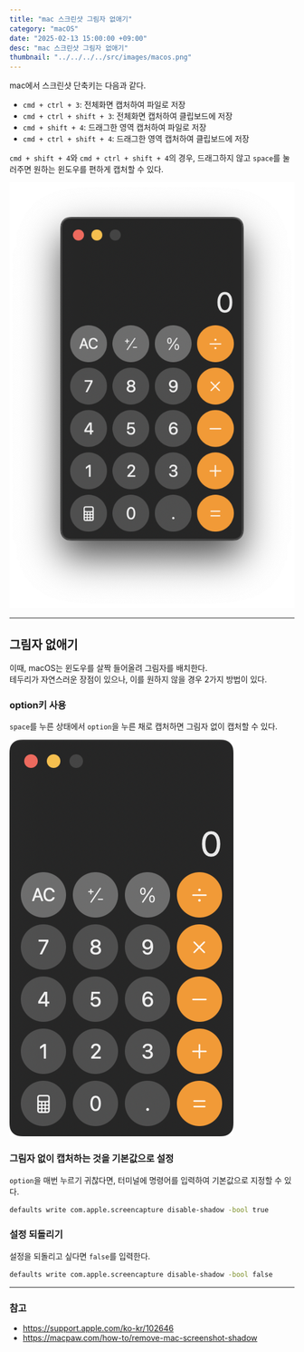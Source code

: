 ```yaml
---
title: "mac 스크린샷 그림자 없애기"
category: "macOS"
date: "2025-02-13 15:00:00 +09:00"
desc: "mac 스크린샷 그림자 없애기"
thumbnail: "../../../../src/images/macos.png"
---
```


mac에서 스크린샷 단축키는 다음과 같다.

- `cmd + ctrl + 3`: 전체화면 캡처하여 파일로 저장
- `cmd + ctrl + shift + 3`: 전체화면 캡처하여 클립보드에 저장
- `cmd + shift + 4`: 드래그한 영역 캡처하여 파일로 저장
- `cmd + ctrl + shift + 4`: 드래그한 영역 캡처하여 클립보드에 저장

`cmd + shift + 4`와 `cmd + ctrl + shift + 4`의 경우, 드래그하지 않고 `space`를 눌러주면 원하는 윈도우를 편하게 캡처할 수 있다.

![screenshot_shadow_01.png](screenshot_shadow_01.png)

---

## 그림자 없애기

이때, macOS는 윈도우를 살짝 들어올려 그림자를 배치한다.<br>
테두리가 자연스러운 장점이 있으나, 이를 원하지 않을 경우 2가지 방법이 있다.

### option키 사용

`space`를 누른 상태에서 `option`을 누른 채로 캡처하면 그림자 없이 캡처할 수 있다.

![screenshot_shadow_02.png](screenshot_shadow_02.png)

### 그림자 없이 캡처하는 것을 기본값으로 설정

`option`을 매번 누르기 귀찮다면, 터미널에 명령어를 입력하여 기본값으로 지정할 수 있다.

```bash
defaults write com.apple.screencapture disable-shadow -bool true
```

### 설정 되돌리기

설정을 되돌리고 싶다면 `false`를 입력한다.

```bash
defaults write com.apple.screencapture disable-shadow -bool false
```

---

### 참고

- https://support.apple.com/ko-kr/102646
- https://macpaw.com/how-to/remove-mac-screenshot-shadow
